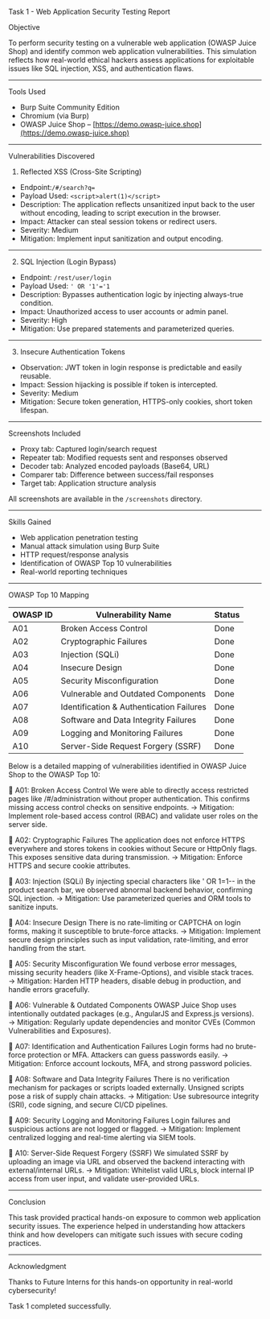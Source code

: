 Task 1 - Web Application Security Testing Report

 Objective

To perform security testing on a vulnerable web application (OWASP Juice Shop) and identify common web application vulnerabilities. This simulation reflects how real-world ethical hackers assess applications for exploitable issues like SQL injection, XSS, and authentication flaws.

---

 Tools Used

- Burp Suite Community Edition
- Chromium (via Burp)
- OWASP Juice Shop – [https://demo.owasp-juice.shop](https://demo.owasp-juice.shop)

---

  Vulnerabilities Discovered

1. Reflected XSS (Cross-Site Scripting)

- Endpoint:`/#/search?q=`
- Payload Used: `<script>alert(1)</script>`
- Description: The application reflects unsanitized input back to the user without encoding, leading to script execution in the browser.
- Impact: Attacker can steal session tokens or redirect users.
- Severity: Medium
- Mitigation: Implement input sanitization and output encoding.

---

2. SQL Injection (Login Bypass)

- Endpoint: `/rest/user/login`
- Payload Used: `' OR '1'='1`
- Description: Bypasses authentication logic by injecting always-true condition.
- Impact: Unauthorized access to user accounts or admin panel.
- Severity: High
- Mitigation: Use prepared statements and parameterized queries.

---

3. Insecure Authentication Tokens

- Observation: JWT token in login response is predictable and easily reusable.
- Impact: Session hijacking is possible if token is intercepted.
- Severity: Medium
- Mitigation: Secure token generation, HTTPS-only cookies, short token lifespan.

---

 Screenshots Included

- Proxy tab: Captured login/search request  
- Repeater tab: Modified requests sent and responses observed  
- Decoder tab: Analyzed encoded payloads (Base64, URL)  
- Comparer tab: Difference between success/fail responses  
- Target tab: Application structure analysis  

All screenshots are available in the `/screenshots` directory.

---

Skills Gained

- Web application penetration testing  
- Manual attack simulation using Burp Suite  
- HTTP request/response analysis  
- Identification of OWASP Top 10 vulnerabilities  
- Real-world reporting techniques

---

 OWASP Top 10 Mapping

| OWASP ID | Vulnerability Name                       | Status  |
|----------|------------------------------------------|---------|
| A01      | Broken Access Control                    |  Done   |
| A02      | Cryptographic Failures                   |  Done   |
| A03      | Injection (SQLi)                         |  Done   | 
| A04      | Insecure Design                          |  Done   |
| A05      | Security Misconfiguration                |  Done   |
| A06      | Vulnerable and Outdated Components       |  Done   | 
| A07      | Identification & Authentication Failures |  Done   |
| A08      | Software and Data Integrity Failures     |  Done   |
| A09      | Logging and Monitoring Failures          |  Done   |
| A10      | Server-Side Request Forgery (SSRF)       |  Done   |

Below is a detailed mapping of vulnerabilities identified in OWASP Juice Shop to the OWASP Top 10:

🔹 A01: Broken Access Control
We were able to directly access restricted pages like /#/administration without proper authentication. This confirms missing access control checks on sensitive endpoints.
→ Mitigation: Implement role-based access control (RBAC) and validate user roles on the server side.

🔹 A02: Cryptographic Failures
The application does not enforce HTTPS everywhere and stores tokens in cookies without Secure or HttpOnly flags. This exposes sensitive data during transmission.
→ Mitigation: Enforce HTTPS and secure cookie attributes.

🔹 A03: Injection (SQLi)
By injecting special characters like ' OR 1=1-- in the product search bar, we observed abnormal backend behavior, confirming SQL injection.
→ Mitigation: Use parameterized queries and ORM tools to sanitize inputs.

🔹 A04: Insecure Design
There is no rate-limiting or CAPTCHA on login forms, making it susceptible to brute-force attacks.
→ Mitigation: Implement secure design principles such as input validation, rate-limiting, and error handling from the start.

🔹 A05: Security Misconfiguration
We found verbose error messages, missing security headers (like X-Frame-Options), and visible stack traces.
→ Mitigation: Harden HTTP headers, disable debug in production, and handle errors gracefully.

🔹 A06: Vulnerable & Outdated Components
OWASP Juice Shop uses intentionally outdated packages (e.g., AngularJS and Express.js versions).
→ Mitigation: Regularly update dependencies and monitor CVEs (Common Vulnerabilities and Exposures).

🔹 A07: Identification and Authentication Failures
Login forms had no brute-force protection or MFA. Attackers can guess passwords easily.
→ Mitigation: Enforce account lockouts, MFA, and strong password policies.

🔹 A08: Software and Data Integrity Failures
There is no verification mechanism for packages or scripts loaded externally. Unsigned scripts pose a risk of supply chain attacks.
→ Mitigation: Use subresource integrity (SRI), code signing, and secure CI/CD pipelines.

🔹 A09: Security Logging and Monitoring Failures
Login failures and suspicious actions are not logged or flagged.
→ Mitigation: Implement centralized logging and real-time alerting via SIEM tools.

🔹 A10: Server-Side Request Forgery (SSRF)
We simulated SSRF by uploading an image via URL and observed the backend interacting with external/internal URLs.
→ Mitigation: Whitelist valid URLs, block internal IP access from user input, and validate user-provided URLs.

---

Conclusion

This task provided practical hands-on exposure to common web application security issues. The experience helped in understanding how attackers think and how developers can mitigate such issues with secure coding practices.

---

Acknowledgment

Thanks to Future Interns for this hands-on opportunity in real-world cybersecurity!

Task 1 completed successfully. 

